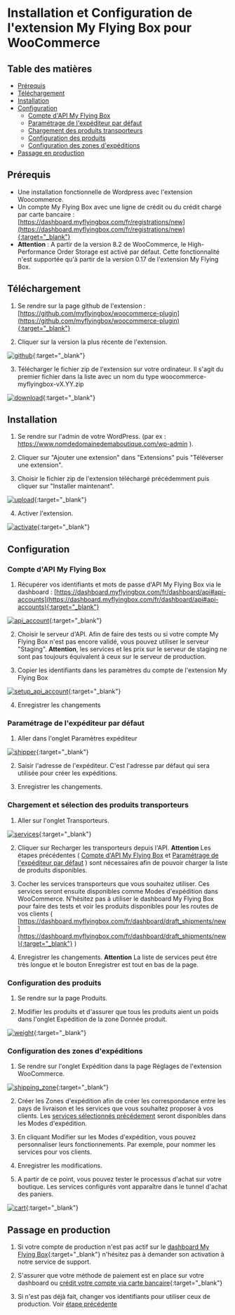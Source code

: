 # Installation et Configuration de l'extension My Flying Box pour WooCommerce

## Table des matières

- [Prérequis](#prérequis)
- [Téléchargement](#téléchargement)
- [Installation](#installation)
- [Configuration](#configuration)
  - [Compte d'API My Flying Box](#compte-dapi-my-flying-box)
  - [Paramétrage de l'expéditeur par défaut](#paramétrage-de-lexpéditeur-par-défaut)
  - [Chargement des produits transporteurs](#chargement-et-sélection-des-produits-transporteurs)
  - [Configuration des produits](#configuration-des-produits)
  - [Configuration des zones d'expéditions](#configuration-des-zones-dexpéditions)
- [Passage en production](#passage-en-production)

## Prérequis

* Une installation fonctionnelle de Wordpress avec l'extension Woocommerce.
* Un compte My Flying Box avec une ligne de crédit ou du crédit chargé par carte bancaire : [https://dashboard.myflyingbox.com/fr/registrations/new](https://dashboard.myflyingbox.com/fr/registrations/new){:target="_blank"}
* **Attention** : A partir de la version 8.2 de WooCommerce, le High-Performance Order Storage est activé par défaut. Cette fonctionnalité n'est supportée qu'à partir de la version 0.17 de l'extension My Flying Box.

## Téléchargement

1. Se rendre sur la page github de l'extension : [https://github.com/myflyingbox/woocommerce-plugin](https://github.com/myflyingbox/woocommerce-plugin){:target="_blank"}

2. Cliquer sur la version la plus récente de l'extension.

 [![github](images/github.png)](images/github.png){:target="_blank"}

3. Télécharger le fichier zip de l'extension sur votre ordinateur. Il s'agit du premier fichier dans la liste avec un nom du type woocommerce-myflyingbox-vX.YY.zip

[![download](images/download.png)](images/download.png){:target="_blank"}

## Installation

1. Se rendre sur l'admin de votre WordPress. (par ex : https://www.nomdedomainedemaboutique.com/wp-admin ).

2. Cliquer sur "Ajouter une extension" dans "Extensions" puis "Téléverser une extension".

3. Choisir le fichier zip de l'extension téléchargé précédemment puis cliquer sur "Installer maintenant".

[![upload](images/upload.png)](images/upload.png){:target="_blank"}

4. Activer l'extension.

[![activate](images/activate.png)](images/activate.png){:target="_blank"}

## Configuration

### Compte d'API My Flying Box

1. Récupérer vos identifiants et mots de passe d'API My Flying Box via le dashboard : [https://dashboard.myflyingbox.com/fr/dashboard/api#api-accounts](https://dashboard.myflyingbox.com/fr/dashboard/api#api-accounts){:target="_blank"}

[![api_account](images/api_account.png)](images/api_account.png){:target="_blank"}

2. Choisir le serveur d'API. Afin de faire des tests ou si votre compte My Flying Box n'est pas encore validé, vous pouvez utiliser le serveur "Staging". **Attention**, les services et les prix sur le serveur de staging ne sont pas toujours équivalent à ceux sur le serveur de production.

3. Copier les identifiants dans les paramètres du compte de l'extension My Flying Box

[![setup_api_account](images/setup_api_account.png)](images/setup_api_account.png){:target="_blank"}

4. Enregistrer les changements

### Paramétrage de l'expéditeur par défaut

1. Aller dans l'onglet Paramètres expéditeur

[![shipper](images/shipper.png)](images/shipper.png){:target="_blank"}

2. Saisir l'adresse de l'expéditeur. C'est l'adresse par défaut qui sera utilisée pour créer les expéditions.

3. Enregistrer les changements.

### Chargement et sélection des produits transporteurs

1. Aller sur l'onglet Transporteurs.

[![services](images/services.png)](images/services.png){:target="_blank"}

2. Cliquer sur Recharger les transporteurs depuis l'API. **Attention** Les étapes précédentes ( [Compte d'API My Flying Box](#compte-dapi-my-flying-box) et [Paramétrage de l'expéditeur par défaut](#paramétrage-de-lexpéditeur-par-défaut) ) sont nécessaires afin de pouvoir charger la liste de produits disponibles.

3. Cocher les services transporteurs que vous souhaitez utiliser. Ces services seront ensuite disponibles comme Modes d'expédition dans WooCommerce. N'hésitez pas à utiliser le dashboard My Flying Box pour faire des tests et voir les produits disponibles pour les routes de vos clients ( [https://dashboard.myflyingbox.com/fr/dashboard/draft_shipments/new](https://dashboard.myflyingbox.com/fr/dashboard/draft_shipments/new){:target="_blank"} )

4. Enregistrer les changements. **Attention** La liste de services peut être très longue et le bouton Enregistrer est tout en bas de la page.

### Configuration des produits

1. Se rendre sur la page Produits.

2. Modifier les produits et d'assurer que tous les produits aient un poids dans l'onglet Expédition de la zone Donnée produit.

[![weight](images/weight.png)](images/weight.png){:target="_blank"}

### Configuration des zones d'expéditions

1. Se rendre sur l'onglet Expédition dans la page Réglages de l'extension WooCommerce.

[![shipping_zone](images/shipping_zone.png)](images/shipping_zone.png){:target="_blank"}

2. Créer les Zones d'expédition afin de créer les correspondance entre les pays de livraison et les services que vous souhaitez proposer à vos clients. Les [services sélectionnés précédement](#chargement-et-sélection-des-produits-transporteurs) seront disponibles dans les Modes d'expédition.

3. En cliquant Modifier sur les Modes d'expédition, vous pouvez personnaliser leurs fonctionnements. Par exemple, pour nommer les services pour vos clients.

4. Enregistrer les modifications.

5. A partir de ce point, vous pouvez tester le processus d'achat sur votre boutique. Les services configurés vont apparaître dans le tunnel d'achat des paniers.

[![cart](images/cart.png)](images/cart.png){:target="_blank"}

## Passage en production

1. Si votre compte de production n'est pas actif sur le [dashboard My Flying Box](https://dashboard.myflyingbox.com/fr/dashboard/api#api-accounts){:target="_blank"} n'hésitez pas à demander son activation à notre service de support.

2. S'assurer que votre méthode de paiement est en place sur votre dashboard ou [crédit votre compte via carte bancaire](https://dashboard.myflyingbox.com/fr/dashboard/transactions){:target="_blank"}

3. Si n'est pas déjà fait, changer vos identifiants pour utiliser ceux de production. Voir [étape précédente](#compte-dapi-my-flying-box)
